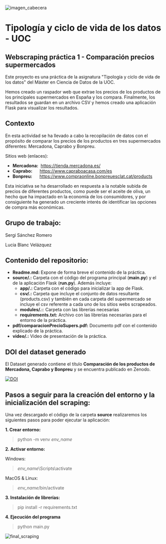 ![imagen_cabecera](https://github.com/ssanchezromer/supers/assets/148953141/41c8b979-8845-4bb0-9770-c1bb3a268a37)

# Tipología y ciclo de vida de los datos - UOC
## Webscraping práctica 1 - Comparación precios supermercados

Este proyecto es una práctica de la asignatura "Tipología y ciclo de vida de los datos" del Máster en Ciencia de Datos de la UOC.

Hemos creado un raspador web que extrae los precios de los productos de los principales supermercados en España y los compara. Finalmente, los resultados se guardan en un archivo CSV y hemos creado una aplicación Flask para visualizar los resultados.

## Contexto
En esta actividad se ha llevado a cabo la recopilación de datos con el propósito de comparar los precios de los productos en tres supermercados diferentes: Mercadona, Caprabo y Bonpreu.

Sitios web (enlaces):
<ul>
<li><strong>Mercadona:</strong>&nbsp;&nbsp;<a href="https://tienda.mercadona.es/" target="_blank">https://tienda.mercadona.es/</a></li>
<li><strong>Caprabo:</strong>&nbsp;&nbsp;&nbsp;&nbsp;&nbsp;&nbsp;<a href="https://www.capraboacasa.com/es" target="_blank">https://www.capraboacasa.com/es</a></li>
<li><strong>Bonpreu:</strong>&nbsp;&nbsp;&nbsp;&nbsp;&nbsp;&nbsp;<a href="https://www.compraonline.bonpreuesclat.cat/products" target="_blank">https://www.compraonline.bonpreuesclat.cat/products</a></li>
</ul>

Esta iniciativa se ha desarrollado en respuesta a la notable subida de precios de diferentes productos, como puede ser el aceite de oliva, un hecho que ha impactado en la economía de los consumidores, y por consiguiente ha generado un creciente interés de identificar las opciones de compra más económicas.

## Grupo de trabajo:

Sergi Sánchez Romero

Lucia Blanc Velázquez


## Contenido del repositorio:

- **Readme.md:** Expone de forma breve el contenido de la práctica.
- **source/.:** Carpeta con el código del programa principal (**main.py**) y el de la aplicación Flask (**run.py**). Además incluye:
  - **app/.:** Carpeta con el código para inicializar la app de Flask.
  - **csv/.:** Carpeta que incluye el conjunto de datos resultante (products.csv) y también en cada carpeta del supermercado se incluye el csv referente a cada uno de los sitios webs scrapeados.
  - **modules/.:**: Carpeta con las librerías necesarias
  - **requirements.txt:** Archivo con las librerías necesarias para el entorno de la práctica.
- **pdf/comparacionPrecioSupers.pdf:** Documento pdf con el contenido explicado de la práctica.
- **video/.:** Video de presentación de la práctica.
  



## DOI del dataset generado
El Dataset generado contiene el título **Comparación de los productos de Mercadona, Caprabo y Bonpreu** y se encuentra publicado en Zenodo.

[![DOI](https://zenodo.org/badge/DOI/10.5281/zenodo.10086087.svg)](https://doi.org/10.5281/zenodo.10086087)

## Pasos a seguir para la creación del entorno y la inicialización del scraping:

Una vez descargado el código de la carpeta **source** realizaremos los siguientes pasos para poder ejecutar la aplicación:

**1. Crear entorno:**

> python -m venv *env_name*

**2. Activar entorno:**

  Windows:

> *env_name*\Scripts\activate

  MacOS & Linux:

> *env_name*/bin/activate

**3. Instalación de librerías:**

> pip install -r requirements.txt

**4. Ejecución del programa**

> python main.py


![final_scraping](https://github.com/ssanchezromer/supers/assets/122234525/c6b676cd-a368-4f27-9c19-dab9ecf26416)


